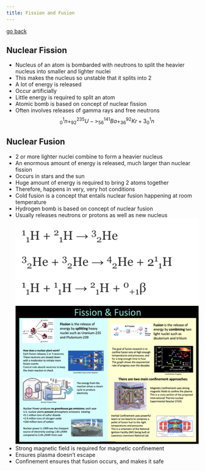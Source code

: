 ```yaml
---
title: Fission and Fusion
---
```


[go back](archive/11Subjects/11Physics.md)

## **Nuclear Fission**
-   Nucleus of an atom is bombarded with neutrons to split the heavier nucleus into smaller and lighter nuclei
-   This makes the nucleus so unstable that it splits into 2
-   A lot of energy is released
-   Occur artificially
-   Little energy is required to split an atom
-   Atomic bomb is based on concept of nuclear fission
-   Often involves releases of gamma rays and free neutrons
$$^1_0n+ ^{235}_{92}U->^{141}_{56}Ba+^{92}_{36}Kr+3 ^1_0 n$$

## **Nuclear Fusion**
-   2 or more lighter nuclei combine to form a heavier nucleus
-   An enormous amount of energy is released, much larger than nuclear fission
-   Occurs in stars and the sun
-   Huge amount of energy is required to bring 2 atoms together
-   Therefore, happens in very, very hot conditions
-   Cold fusion is a concept that entails nuclear fusion happening at room temperature
-   Hydrogen bomb is based on concept of nuclear fusion
-   Usually releases neutrons or protons as well as new nucleus
![](images/Screen%20Shot%202022-10-08%20at%203.46.43%20pm.png)![](images/Fission%20&%20Fusion.png)
- Strong magnetic field is required for magnetic confinement
- Ensures plasma doesn’t escape
- Confinement ensures that fusion occurs, and makes it safe